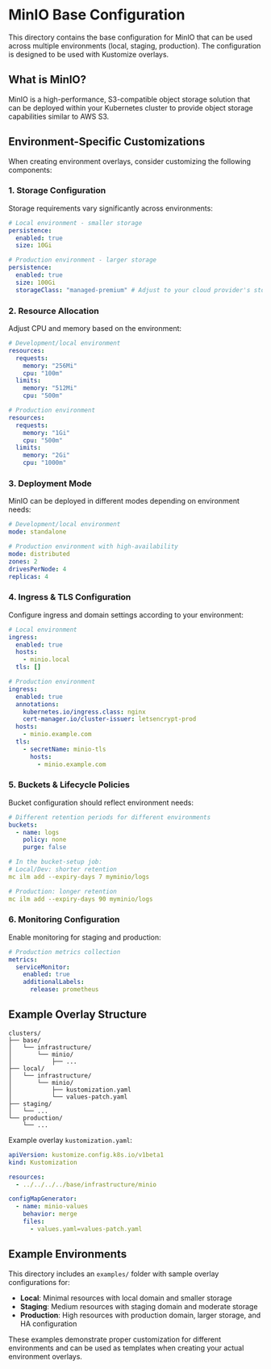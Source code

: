 # MinIO Base Configuration

This directory contains the base configuration for MinIO that can be used across multiple environments (local, staging, production). The configuration is designed to be used with Kustomize overlays.

## What is MinIO?

MinIO is a high-performance, S3-compatible object storage solution that can be deployed within your Kubernetes cluster to provide object storage capabilities similar to AWS S3.

## Environment-Specific Customizations

When creating environment overlays, consider customizing the following components:

### 1. Storage Configuration

Storage requirements vary significantly across environments:

```yaml
# Local environment - smaller storage
persistence:
  enabled: true
  size: 10Gi

# Production environment - larger storage
persistence:
  enabled: true
  size: 100Gi
  storageClass: "managed-premium" # Adjust to your cloud provider's storage class
```

### 2. Resource Allocation

Adjust CPU and memory based on the environment:

```yaml
# Development/local environment
resources:
  requests:
    memory: "256Mi"
    cpu: "100m"
  limits:
    memory: "512Mi"
    cpu: "500m"

# Production environment
resources:
  requests:
    memory: "1Gi"
    cpu: "500m"
  limits:
    memory: "2Gi"
    cpu: "1000m"
```

### 3. Deployment Mode

MinIO can be deployed in different modes depending on environment needs:

```yaml
# Development/local environment
mode: standalone

# Production environment with high-availability
mode: distributed
zones: 2
drivesPerNode: 4
replicas: 4
```

### 4. Ingress & TLS Configuration

Configure ingress and domain settings according to your environment:

```yaml
# Local environment
ingress:
  enabled: true
  hosts:
    - minio.local
  tls: []

# Production environment
ingress:
  enabled: true
  annotations:
    kubernetes.io/ingress.class: nginx
    cert-manager.io/cluster-issuer: letsencrypt-prod
  hosts:
    - minio.example.com
  tls:
    - secretName: minio-tls
      hosts:
        - minio.example.com
```

### 5. Buckets & Lifecycle Policies

Bucket configuration should reflect environment needs:

```yaml
# Different retention periods for different environments
buckets:
  - name: logs
    policy: none
    purge: false

# In the bucket-setup job:
# Local/Dev: shorter retention
mc ilm add --expiry-days 7 myminio/logs

# Production: longer retention
mc ilm add --expiry-days 90 myminio/logs
```

### 6. Monitoring Configuration

Enable monitoring for staging and production:

```yaml
# Production metrics collection
metrics:
  serviceMonitor:
    enabled: true
    additionalLabels:
      release: prometheus
```

## Example Overlay Structure

```
clusters/
├── base/
│   └── infrastructure/
│       └── minio/
│           ├── ...
├── local/
│   └── infrastructure/
│       └── minio/
│           ├── kustomization.yaml
│           └── values-patch.yaml
├── staging/
│   └── ...
└── production/
    └── ...
```

Example overlay `kustomization.yaml`:
```yaml
apiVersion: kustomize.config.k8s.io/v1beta1
kind: Kustomization

resources:
  - ../../../../base/infrastructure/minio

configMapGenerator:
  - name: minio-values
    behavior: merge
    files:
      - values.yaml=values-patch.yaml
```

## Example Environments

This directory includes an `examples/` folder with sample overlay configurations for:
- **Local**: Minimal resources with local domain and smaller storage
- **Staging**: Medium resources with staging domain and moderate storage
- **Production**: High resources with production domain, larger storage, and HA configuration

These examples demonstrate proper customization for different environments and can be used
as templates when creating your actual environment overlays. 